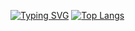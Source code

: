 [![Typing SVG](https://readme-typing-svg.herokuapp.com?color=%2336BCF7&lines=Computer+science+student)](https://git.io/typing-svg)
[![Top Langs](https://github-readme-stats.vercel.app/api/top-langs/?username=ArtSb2005&layout=compact)](https://github.com/anuraghazra/github-readme-stats)

